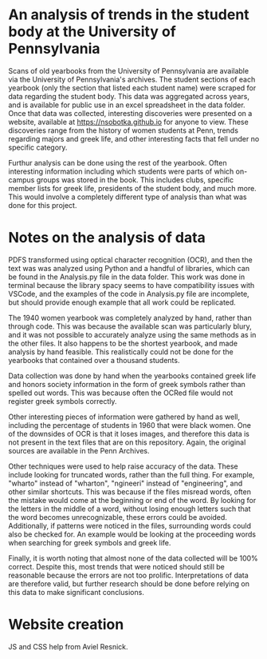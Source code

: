 # An analysis of trends in the student body at the University of Pennsylvania
Scans of old yearbooks from the University of Pennsylvania are available via the University of Pennsylvania's archives. The student sections of each yearbook (only the section that listed each student name) were scraped for data regarding the student body. This data was aggregated across years, and is available for public use in an excel spreadsheet in the data folder. Once that data was collected, interesting discoveries were presented on a website, available at https://nsobotka.github.io for anyone to view. These discoveries range from the history of women students at Penn, trends regarding majors and greek life, and other interesting facts that fell under no specific category. 

Furthur analysis can be done using the rest of the yearbook. Often interesting information including which students were parts of which on-campus groups was stored in the book. This includes clubs, specific member lists for greek life, presidents of the student body, and much more. This would involve a completely different type of analysis than what was done for this project.

# Notes on the analysis of data
PDFS transformed using optical character recognition (OCR), and then the text was was analyzed using Python and a handful of libraries, which can be found in the Analysis.py file in the data folder. This work was done in terminal because the library spacy seems to have compatibility issues with VSCode, and the examples of the code in Analysis.py file are incomplete, but should provide enough example that all work could be replicated. 

The 1940 women yearbook was completely analyzed by hand, rather than through code. This was because the available scan was particularly blury, and it was not possible to accurately analyze using the same methods as in the other files. It also happens to be the shortest yearbook, and made analysis by hand feasible. This realistically could not be done for the yearbooks that contained over a thousand students.

Data collection was done by hand when the yearbooks contained greek life and honors society information in the form of greek symbols rather than spelled out words. This was because often the OCRed file would not register greek symbols correctly. 

Other interesting pieces of information were gathered by hand as well, including the percentage of students in 1960 that were black women. One of the downsides of OCR is that it loses images, and therefore this data is not present in the text files that are on this repository. Again, the original sources are available in the Penn Archives. 

Other techniques were used to help raise accuracy of the data. These include looking for truncated words, rather than the full thing. For example, "wharto" instead of "wharton", "ngineeri" instead of "engineering", and other similar shortcuts. This was because if the files misread words, often the mistake would come at the beginning or end of the word. By looking for the letters in the middle of a word, without losing enough letters such that the word becomes unrecognizable, these errors could be avoided. Additionally, if patterns were noticed in the files, surrounding words could also be checked for. An example would be looking at the proceeding words when searching for greek symbols and greek life.

Finally, it is worth noting that almost none of the data collected will be 100% correct. Despite this, most trends that were noticed should still be reasonable because the errors are not too prolific. Interpretations of data are therefore valid, but further research should be done before relying on this data to make significant conclusions. 


# Website creation
JS and CSS help from Aviel Resnick.
